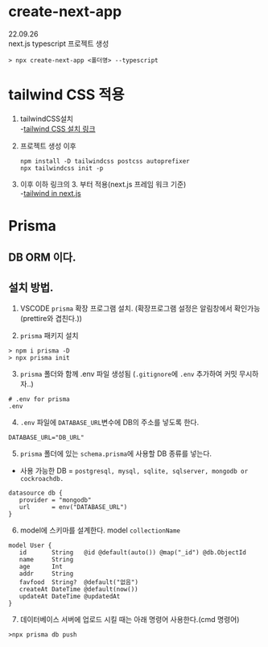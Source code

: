 # create-next-app

22.09.26  
next.js typescript 프로젝트 생성

```
> npx create-next-app <폴더명> --typescript
```

# tailwind CSS 적용

1. tailwindCSS설치  
   -[tailwind CSS 설치 링크](https://tailwindcss.com/docs/installation/framework-guides)

2. 프로젝트 생성 이후
   ```
   npm install -D tailwindcss postcss autoprefixer
   npx tailwindcss init -p
   ```
3. 이후 이하 링크의 3. 부터 적용(next.js 프레임 워크 기준)  
   -[tailwind in next.js](https://tailwindcss.com/docs/guides/nextjs)

# Prisma

## DB ORM 이다.

## 설치 방법.

1. VSCODE `prisma` 확장 프로그램 설치. (확장프로그램 설정은 알림창에서 확인가능(prettire와 겹친다.))

2. `prisma` 패키지 설치

```
> npm i prisma -D
> npx prisma init
```

3. `prisma` 폴더와 함께 .env 파일 생성됨 (`.gitignore`에 `.env` 추가하여 커밋 무시하자..)

```
# .env for prisma
.env
```

4. `.env` 파일에 `DATABASE_URL`변수에 DB의 주소를 넣도록 한다.

```
DATABASE_URL="DB_URL"
```

5. `prisma` 폴더에 있는 `schema.prisma`에 사용할 DB 종류를 넣는다.

- 사용 가능한 DB = `postgresql, mysql, sqlite, sqlserver, mongodb or cockroachdb.`

```
datasource db {
   provider = "mongodb"
   url      = env("DATABASE_URL")
}
```

6. model에 스키마를 설계한다. model `collectionName`

```
model User {
   id       String   @id @default(auto()) @map("_id") @db.ObjectId
   name     String
   age      Int
   addr     String
   favfood  String?  @default("없음")
   createAt DateTime @default(now())
   updateAt DateTime @updatedAt
}
```

7. 데이터베이스 서버에 업로드 시킬 때는 아래 명령어 사용한다.(cmd 명령어)

```
>npx prisma db push
```

